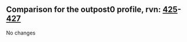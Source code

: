 ## Comparison for the outpost0 profile, rvn: [425](https://github.com/PRO100KatYT/FortniteProfileRevisions/tree/main/profiles/outpost0/425%20outpost0.json)-[427](https://github.com/PRO100KatYT/FortniteProfileRevisions/tree/main/profiles/outpost0/427%20outpost0.json)

No changes
